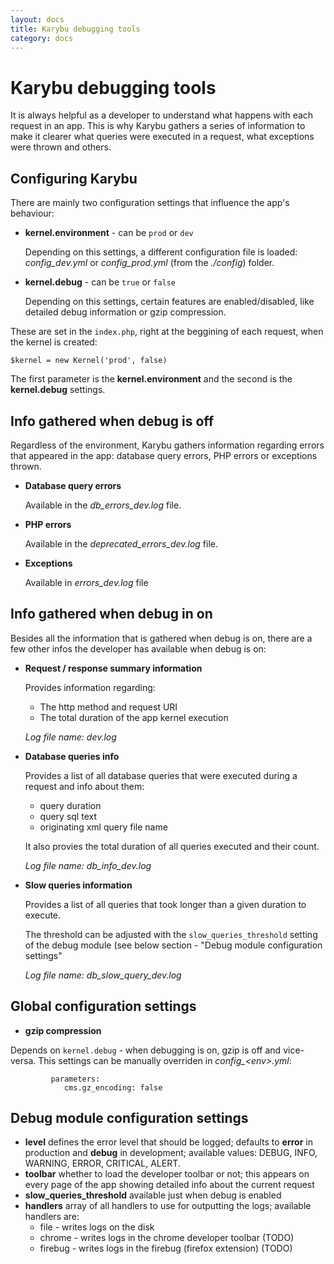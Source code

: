 ```yaml
---
layout: docs
title: Karybu debugging tools
category: docs
---
```


Karybu debugging tools
====

It is always helpful as a developer to understand what happens with each request in an app. This is why Karybu gathers a series of information to make it clearer what queries were executed in a request, what exceptions were thrown and others.

Configuring Karybu
-----

There are mainly two configuration settings that influence the app's behaviour:

* __kernel.environment__ - can be `prod` or `dev`

  Depending on this settings, a different configuration file is loaded: *config_dev.yml* or *config_prod.yml* (from the *./config*) folder. 
  
* __kernel.debug__ - can be `true` or `false` 

  Depending on this settings, certain features are enabled/disabled, like detailed debug information or gzip compression.

These are set in the `index.php`, right at the beggining of each request, when the kernel is created:
```
$kernel = new Kernel('prod', false)
```
The first parameter is the __kernel.environment__ and the second is the __kernel.debug__ settings.

Info gathered when debug is off
----

Regardless of the environment, Karybu gathers information regarding errors that appeared in the app: database query errors, PHP errors or exceptions thrown.

* __Database query errors__

  Available in the *db_errors_dev.log* file.
  
* __PHP errors__

  Available in the *deprecated_errors_dev.log* file.
  
* __Exceptions__

  Available in *errors_dev.log* file

Info gathered when debug in on
-----

Besides all the information that is gathered when debug is on, there are a few other infos the developer has available when debug is on:

* __Request / response summary information__

  Provides information regarding:
  - The http method and request URI
  - The total duration of the app kernel execution

  *Log file name: dev.log*

* __Database queries info__

  Provides a list of all database queries that were executed during a request and info about them:
  - query duration
  - query sql text
  - originating xml query file name

  It also provies the total duration of all queries executed and their count.

  *Log file name: db_info_dev.log*

* __Slow queries information__

  Provides a list of all queries that took longer than a given duration to execute.

  The threshold can be adjusted with the `slow_queries_threshold` setting of the debug module (see below section -  "Debug module configuration settings"

  *Log file name: db_slow_query_dev.log*


Global configuration settings
----
* __gzip compression__

Depends on `kernel.debug` - when debugging is on, gzip is off and vice-versa. This settings can be manually overriden in *config_&lt;env&gt;.yml*:
```
         parameters: 
            cms.gz_encoding: false 
```


Debug module configuration settings
----

* __level__ defines the error level that should be logged; defaults to __error__ in production and __debug__ in development; available values:  DEBUG, INFO, WARNING, ERROR, CRITICAL, ALERT.
* __toolbar__ whether to load the developer toolbar or not; this appears on every page of the app showing detailed info about the current request
*  __slow_queries_threshold__ available just when debug is enabled
* __handlers__ array of all handlers to use for outputting the logs; available handlers are:
  * file - writes logs on the disk
  * chrome - writes logs in the chrome developer toolbar (TODO)
  * firebug - writes logs in the firebug (firefox extension) (TODO)



